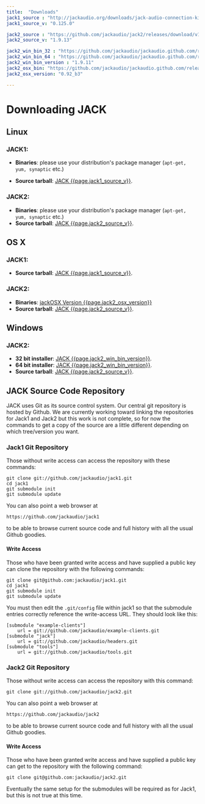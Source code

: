 ```yaml
---
title:  "Downloads"
jack1_source : "http://jackaudio.org/downloads/jack-audio-connection-kit-0.125.0.tar.gz"
jack1_source_v: "0.125.0"

jack2_source : "https://github.com/jackaudio/jack2/releases/download/v1.9.13/jack2-1.9.13.tar.gz"
jack2_source_v: "1.9.13"

jack2_win_bin_32 : "https://github.com/jackaudio/jackaudio.github.com/releases/download/1.9.11/Jack_v1.9.11_32_setup.exe"
jack2_win_bin_64 : "https://github.com/jackaudio/jackaudio.github.com/releases/download/1.9.11/Jack_v1.9.11_64_setup.exe"
jack2_win_bin_version : "1.9.11"
jack2_osx_bin: "https://github.com/jackaudio/jackaudio.github.com/releases/download/1.9.11/JackOSX.0.92_b3.zip"
jack2_osx_version: "0.92_b3"

---
```

# Downloading JACK

## Linux

### JACK1:

  * **Binaries**: please use your distribution's package manager
   (`apt-get, yum, synaptic` etc.)

  * **Source tarball**: [JACK {{page.jack1_source_v}}]({{page.jack1_source}}).

### JACK2:

  * **Binaries**: please use your distribution's package manager
  (`apt-get, yum, synaptic` etc.)
  * **Source tarball**: [JACK {{page.jack2_source_v}}]({{page.jack2_source}}).

## OS X

### JACK1:

  * **Source tarball**: [JACK {{page.jack1_source_v}}]({{page.jack1_source}}).

### JACK2:

  * **Binaries**: [jackOSX Version {{page.jack2_osx_version}}]({{page.jack2_osx_bin}})
  * **Source tarball**: [JACK {{page.jack2_source_v}}]({{page.jack2_source}}).

## Windows

### JACK2:

  * **32 bit installer**:
  [JACK {{page.jack2_win_bin_version}}]({{page.jack2_win_bin_32}}).
  * **64 bit installer**:
  [JACK {{page.jack2_win_bin_version}}]({{page.jack2_win_bin_64}}).
  * **Source tarball**: [JACK {{page.jack2_source_v}}]({{page.jack2_source}}).

## JACK Source Code Repository

JACK uses Git as its source control system. Our central git repository is
hosted by Github. We are currently working toward linking the repositories for
Jack1 and Jack2 but this work is not complete, so for now the commands to get
a copy of the source are a little different depending on which tree/version
you want.

### Jack1 Git Repository

Those without write access can access the repository with these commands:


    git clone git://github.com/jackaudio/jack1.git
    cd jack1
    git submodule init
    git submodule update


You can also point a web browser at


    https://github.com/jackaudio/jack1


to be able to browse current source code and full history with all the usual
Github goodies.

#### Write Access

Those who have been granted write access and have supplied a public key can
clone the repository with the following commands:


    git clone git@github.com:jackaudio/jack1.git
    cd jack1
    git submodule init
    git submodule update


You must then edit the `.git/config` file within jack1 so that the submodule
entries correctly reference the write-access URL. They should look like this:


    [submodule "example-clients"]
    	url = git://github.com/jackaudio/example-clients.git
    [submodule "jack"]
    	url = git://github.com/jackaudio/headers.git
    [submodule "tools"]
    	url = git://github.com/jackaudio/tools.git


### Jack2 Git Repository

Those without write access can access the repository with this command:


    git clone git://github.com/jackaudio/jack2.git


You can also point a web browser at


    https://github.com/jackaudio/jack2


to be able to browse current source code and full history with all the usual
Github goodies.

#### Write Access

Those who have been granted write access and have supplied a public key can
get to the repository with the following command:


    git clone git@github.com:jackaudio/jack2.git


Eventually the same setup for the submodules will be required as for Jack1,
but this is not true at this time.
